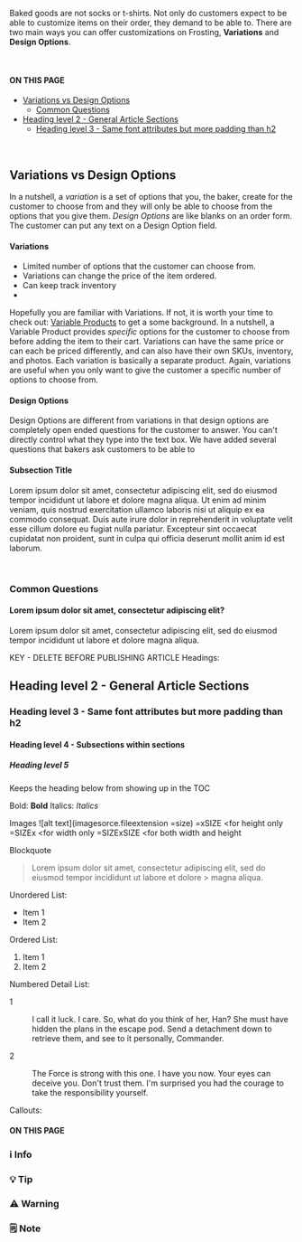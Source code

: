 Baked goods are not socks or t-shirts. Not only do customers expect to be able to customize items on their order, they demand to be able to.  There are two main ways you can offer customizations on Frosting, **Variations** and **Design Options**.

<br>
<section class="index-list">
  <h4>ON THIS PAGE</h4>

- [Variations vs Design Options](#variations-vs-design-options)
  - [Common Questions](#common-questions)
- [Heading level 2 - General Article Sections](#heading-level-2---general-article-sections)
  - [Heading level 3 - Same font attributes but more padding than h2](#heading-level-3---same-font-attributes-but-more-padding-than-h2)

</section>
<br>  

## Variations vs Design Options

In a nutshell, a *variation* is a set of options that you, the baker, create for the customer to choose from and they will only be able to choose from the options that you give them. *Design Options* are like blanks on an order form. The customer can put any text on a Design Option field.

#### Variations

- Limited number of options that the customer can choose from.
- Variations can change the price of the item ordered.
- Can keep track inventory
- 

Hopefully you are familiar with Variations. If not, it is worth your time to check out: [Variable Products](https://frosting.helpscoutdocs.com/article/153-variable-products) to get a some background. In a nutshell, a Variable Product provides *specific* options for the customer to choose from before adding the item to their cart. Variations can have the same price or can each be priced differently, and can also have their own SKUs, inventory, and photos. Each variation is basically a separate product. Again, variations are useful when you only want to give the customer a specific number of options to choose from.

#### Design Options

Design Options are different from variations in that design options are completely open ended questions for the customer to answer. You can't directly control what they type into the text box. We have added several questions that bakers ask customers to be able to 

#### Subsection Title  

Lorem ipsum dolor sit amet, consectetur adipiscing elit, sed do eiusmod tempor incididunt ut labore et dolore magna aliqua. Ut enim ad minim veniam, quis nostrud exercitation ullamco laboris nisi ut aliquip ex ea commodo consequat. Duis aute irure dolor in reprehenderit in voluptate velit esse cillum dolore eu fugiat nulla pariatur. Excepteur sint occaecat cupidatat non proident, sunt in culpa qui officia deserunt mollit anim id est laborum.

<br>

### Common Questions

#### Lorem ipsum dolor sit amet, consectetur adipiscing elit?

Lorem ipsum dolor sit amet, consectetur adipiscing elit, sed do eiusmod tempor incididunt ut labore et dolore magna aliqua.

KEY - DELETE BEFORE PUBLISHING ARTICLE
Headings:
## Heading level 2 - General Article Sections
### Heading level 3 - Same font attributes but more padding than h2
#### Heading level 4 - Subsections within sections
##### Heading level 5
<!-- omit in toc --> Keeps the heading below from showing up in the TOC

Bold: **Bold**
Italics: *Italics*

Images
![alt text](imagesorce.fileextension =size)
=xSIZE <for height only
=SIZEx <for width only
=SIZExSIZE <for both width and height

Blockquote
> Lorem ipsum dolor sit amet, consectetur adipiscing elit, sed do eiusmod tempor incididunt ut labore et dolore > magna aliqua.

Unordered List:
- Item 1
- Item 2

Ordered List:
1. Item 1
2. Item 2

Numbered Detail List:
<dl>
<dt>1</dt>
<dd>

I call it luck. I care. So, what do you think of her, Han? She must have hidden the plans in the escape pod. Send a detachment down to retrieve them, and see to it personally, Commander.

</dd>
<dt>2</dt>
<dd>

The Force is strong with this one. I have you now. Your eyes can deceive you. Don't trust them. I'm surprised you had the courage to take the responsibility yourself.

</dd>
</dl>

Callouts:
<section class="index-list">
<h4>ON THIS PAGE</h4>

</section>

<section class="callout-blue">
<h3>ℹ Info</h3>
<p> </p>
</section>

<section class="callout">

</section>

<section class="callout-green">
<h3>💡 Tip</h3>
<p> </p>
</section>

<section class="callout-red">
<h3>⚠ Warning</h3>
<p> </p>
</section>

<section class="callout-yellow">
<h3>🗒 Note</h3>
<p> </p>
</section>